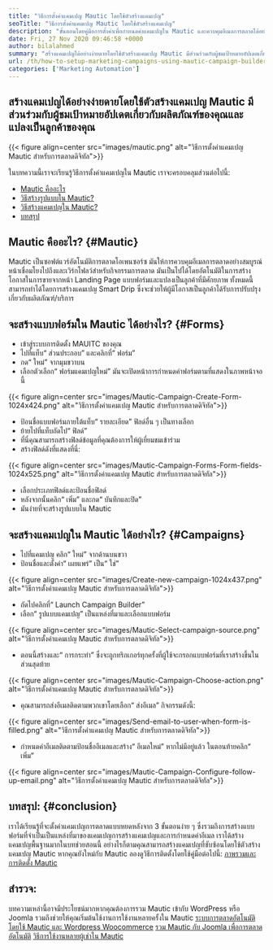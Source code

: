 ```yaml
---
title: "วิธีการตั้งค่าแคมเปญ Mautic โดยใช้ตัวสร้างแคมเปญ" 
seoTitle: "วิธีการตั้งค่าแคมเปญ Mautic โดยใช้ตัวสร้างแคมเปญ" 
description: "ขั้นตอนโดยคู่มือการตั้งค่าเพื่อกำหนดค่าแคมเปญใน Mautic และควบคุมอีเมลการตลาดได้อย่างสมบูรณ์หน้าเชื่อมโยงไปถึงและเวิร์กโฟลว์สำหรับกิจกรรมการตลาด" 
date: Fri, 27 Nov 2020 09:46:58 +0000
author: bilalahmed
summary: "สร้างแคมเปญได้อย่างง่ายดายโดยใช้ตัวสร้างแคมเปญ Mautic มีส่วนร่วมกับผู้ชมเป้าหมายอัปเดตเกี่ยวกับผลิตภัณฑ์ของคุณและแปลงเป็นลูกค้าของคุณ" 
url: /th/how-to-setup-marketing-campaigns-using-mautic-campaign-builder/
categories: ['Marketing Automation']
---
```


## สร้างแคมเปญได้อย่างง่ายดายโดยใช้ตัวสร้างแคมเปญ Mautic มีส่วนร่วมกับผู้ชมเป้าหมายอัปเดตเกี่ยวกับผลิตภัณฑ์ของคุณและแปลงเป็นลูกค้าของคุณ

{{< figure align=center src="images/mautic.png" alt="วิธีการตั้งค่าแคมเปญ Mautic สำหรับการตลาดดิจิทัล">}}

ในบทความนี้เราจะเรียนรู้วิธีการตั้งค่าแคมเปญใน Mautic เราจะครอบคลุมส่วนต่อไปนี้:
  * [Mautic คืออะไร][1]
  * [วิธีสร้างรูปแบบใน Mautic?][2]
  * [วิธีสร้างแคมเปญใน Mautic?][3]
  * [บทสรุป][4]

## Mautic คืออะไร? {#Mautic}
Mautic เป็นซอฟต์แวร์อัตโนมัติการตลาดโอเพนซอร์ซ มันให้การควบคุมอีเมลการตลาดอย่างสมบูรณ์หน้าเชื่อมโยงไปถึงและเวิร์กโฟลว์สำหรับกิจกรรมการตลาด มันเป็นไปได้โดยอัตโนมัติในการสร้างโอกาสในการขายจากหน้า Landing Page แบบฟอร์มและแปลงเป็นลูกค้าที่มีศักยภาพ ทั้งหมดนี้สามารถทำได้โดยการสร้างแคมเปญ Smart Drip ซึ่งจะช่วยให้ผู้มีโอกาสเป็นลูกค้าได้รับการปรับปรุงเกี่ยวกับผลิตภัณฑ์/บริการ

## จะสร้างแบบฟอร์มใน Mautic ได้อย่างไร? {#Forms}
  * เข้าสู่ระบบการติดตั้ง MAUITC ของคุณ
  * ไปที่แท็บ“ ส่วนประกอบ” และคลิกที่“ ฟอร์ม”
  * กด“ ใหม่” จากมุมขวาบน
  * เลือกตัวเลือก“ ฟอร์มแคมเปญใหม่” มันจะเปิดหน้าการกำหนดค่าฟอร์มตามที่แสดงในภาพหน้าจอนี้

{{< figure align=center src="images/Mautic-Campaign-Create-Form-1024x424.png" alt="วิธีการตั้งค่าแคมเปญ Mautic สำหรับการตลาดดิจิทัล">}}

  * ป้อนชื่อแบบฟอร์มภายใต้แท็บ“ รายละเอียด” ฟิลด์อื่น ๆ เป็นทางเลือก
  * ย้ายไปที่แท็บถัดไป“ ฟิลด์”
  * ที่นี่คุณสามารถสร้างฟิลด์ข้อมูลที่คุณต้องการให้ผู้เยี่ยมชมเข้าร่วม
  * สร้างฟิลด์ดังที่แสดงที่นี่:

{{< figure align=center src="images/Mautic-Campaign-Forms-Form-fields-1024x525.png" alt="วิธีการตั้งค่าแคมเปญ Mautic สำหรับการตลาดดิจิทัล">}}

  * เลือกประเภทฟิลด์และป้อนชื่อฟิลด์
  * หลังจากนั้นคลิก“ เพิ่ม” และกด“ บันทึกและปิด”
  * มันง่ายที่จะสร้างรูปแบบใน Mautic

## จะสร้างแคมเปญใน Mautic ได้อย่างไร? {#Campaigns}
  * ไปที่แคมเปญ คลิก“ ใหม่” จากด้านบนขวา
  * ป้อนชื่อและตั้งค่า“ เผยแพร่” เป็น“ ใช่”

{{< figure align=center src="images/Create-new-campaign-1024x437.png" alt="วิธีการตั้งค่าแคมเปญ Mautic สำหรับการตลาดดิจิทัล">}}

  * ถัดไปคลิกที่“ Launch Campaign Builder”
  * เลือก“ รูปแบบแคมเปญ” เป็นแหล่งที่มาและเลือกแบบฟอร์ม

{{< figure align=center src="images/Mautic-Select-campaign-source.png" alt="วิธีการตั้งค่าแคมเปญ Mautic สำหรับการตลาดดิจิทัล">}}

  * ตอนนี้สร้างและ“ การกระทำ” ซึ่งจะถูกทริกเกอร์ทุกครั้งที่ผู้ใช้จะกรอกแบบฟอร์มที่เราสร้างขึ้นในส่วนสุดท้าย

{{< figure align=center src="images/Mautic-Campaign-Choose-action.png" alt="วิธีการตั้งค่าแคมเปญ Mautic สำหรับการตลาดดิจิทัล">}}

  * คุณสามารถส่งอีเมลติดตามพวกเขาโดยเลือก“ ส่งอีเมล” กิจกรรมดังนี้:

{{< figure align=center src="images/Send-email-to-user-when-form-is-filled.png" alt="วิธีการตั้งค่าแคมเปญ Mautic สำหรับการตลาดดิจิทัล">}}

  * กำหนดค่าอีเมลติดตามป้อนชื่ออีเมลและสร้าง“ อีเมลใหม่” หากไม่มีอยู่แล้ว ในตอนท้ายคลิก“ เพิ่ม”

{{< figure align=center src="images/Mautic-Campaign-Configure-follow-up-email.png" alt="วิธีการตั้งค่าแคมเปญ Mautic สำหรับการตลาดดิจิทัล">}}


## บทสรุป: {#conclusion}
เราได้เรียนรู้ที่จะตั้งค่าแคมเปญการตลาดแบบหยดหลังจาก 3 ขั้นตอนง่าย ๆ ซึ่งรวมถึงการสร้างแบบฟอร์มที่จำเป็นเป็นแหล่งที่มาของแคมเปญการสร้างแคมเปญและการกำหนดค่าอีเมล เราได้สร้างแคมเปญพื้นฐานมากในบทช่วยสอนนี้ อย่างไรก็ตามคุณสามารถสร้างแคมเปญที่ซับซ้อนโดยใช้ตัวสร้างแคมเปญ Mautic หากคุณยังใหม่กับ Mautic ลองดูวิธีการติดตั้งโดยใช้คู่มือต่อไปนี้:
[ภาพรวมและการติดตั้ง Mautic][5]

## สำรวจ:
บทความเหล่านี้อาจมีประโยชน์มากหากคุณต้องการรวม Mautic เข้ากับ WordPress หรือ Joomla รวมถึงช่วยให้คุณเริ่มต้นใช้งานการใช้งานหลายครั้งใน Mautic
[ระบบการตลาดอัตโนมัติโดยใช้ Mautic และ Wordpress Woocommerce][6]
[รวม Mautic กับ Joomla เพื่อการตลาดอัตโนมัติ][7]
[วิธีการใช้งานหลายผู้เช่าใน Mautic][8]

  
[1]: #mautic
[2]: #forms
[3]: #campaigns
[4]: #conclusion
[5]: https://products.containerize.com/marketing-automation/mautic
[6]: https://blog.containerize.com/wp-admin/post.php?post=388&action=edit
[7]: https://blog.containerize.com/wp-admin/post.php?post=233&action=edit
[8]: https://blog.containerize.com/marketing-automation/how-to-implement-multi-tenancy-in-mautic/
